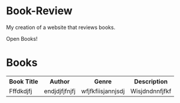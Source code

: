 # Book-Review
My creation of a website that reviews books.
<html>
  <head>
    Open Books!
  </head>
  <body>
    <h1>Books</h1>
    <table>
      <tr>
        <th>Book Title</th>
        <th>Author</th>
        <th>Genre</th>
        <th>Description</th>
      </tr>
      <td>Fffdkdjfj</td>
      <td>endjdjfjfnjfj</td>
      <td>wfjfkfiisjannjsdj</td>
      <td>Wisjdndnnfjfkf</td>
     </tr>
   </body>
</html>      
      
      
